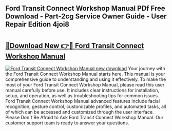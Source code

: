 ## Ford Transit Connect Workshop Manual PDf Free Download - Part-2cg Service Owner Guide - User Repair Edition 4joi8

# <h2><a href="http://cf25463.oget.top/?id=Ford+Transit+Connect+Workshop+Manual">🔗Download New 👉🔴 Ford Transit Connect Workshop Manual</a></h2>

[![Ford Transit Connect Workshop Manual new download](https://i.imgur.com/5g1atiW.png)](http://cf25463.oget.top/?id=Ford+Transit+Connect+Workshop+Manual)
Your journey with the Ford Transit Connect Workshop Manual starts here. This manual is your comprehensive guide to understanding and using it effectively. To make the most of your Ford Transit Connect Workshop Manual, please read this user manual carefully before use. It includes clear instructions for installation, setup, and operation, as well as troubleshooting tips for common issues. Ford Transit Connect Workshop Manual advanced features include facial recognition, gesture control, customizable profiles, and automated tasks, all of which can be accessed and customized through the user interface. Please Don't Be Afraid to Ask Ford Transit Connect Workshop Manual. Our customer support team is ready to answer your questions.
